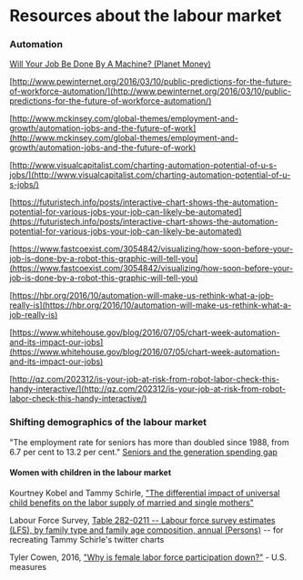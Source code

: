 # Resources about the labour market

### Automation

[Will Your Job Be Done By A Machine? (Planet Money)](http://www.npr.org/sections/money/2015/05/21/408234543/will-your-job-be-done-by-a-machine)

[http://www.pewinternet.org/2016/03/10/public-predictions-for-the-future-of-workforce-automation/](http://www.pewinternet.org/2016/03/10/public-predictions-for-the-future-of-workforce-automation/)

[http://www.mckinsey.com/global-themes/employment-and-growth/automation-jobs-and-the-future-of-work](http://www.mckinsey.com/global-themes/employment-and-growth/automation-jobs-and-the-future-of-work)

[http://www.visualcapitalist.com/charting-automation-potential-of-u-s-jobs/](http://www.visualcapitalist.com/charting-automation-potential-of-u-s-jobs/)

[https://futuristech.info/posts/interactive-chart-shows-the-automation-potential-for-various-jobs-your-job-can-likely-be-automated](https://futuristech.info/posts/interactive-chart-shows-the-automation-potential-for-various-jobs-your-job-can-likely-be-automated)

[https://www.fastcoexist.com/3054842/visualizing/how-soon-before-your-job-is-done-by-a-robot-this-graphic-will-tell-you](https://www.fastcoexist.com/3054842/visualizing/how-soon-before-your-job-is-done-by-a-robot-this-graphic-will-tell-you)

[https://hbr.org/2016/10/automation-will-make-us-rethink-what-a-job-really-is](https://hbr.org/2016/10/automation-will-make-us-rethink-what-a-job-really-is)

[https://www.whitehouse.gov/blog/2016/07/05/chart-week-automation-and-its-impact-our-jobs](https://www.whitehouse.gov/blog/2016/07/05/chart-week-automation-and-its-impact-our-jobs)

[http://qz.com/202312/is-your-job-at-risk-from-robot-labor-check-this-handy-interactive/](http://qz.com/202312/is-your-job-at-risk-from-robot-labor-check-this-handy-interactive/)


### Shifting demographics of the labour market

"The employment rate for seniors has more than doubled since 1988, from 6.7 per cent to 13.2 per cent." [Seniors and the generation spending gap](http://www.macleans.ca/society/life/seniors-and-the-generation-spending-gap/)

#### Women with children in the labour market

Kourtney Kobel and Tammy Schirle, ["The differential impact of universal child benefits on the labor supply of married and single mothers"](http://www.lcerpa.org/public/papers/LCERPA_2015_11.pdf)

Labour Force Survey, [Table 282-0211 -- Labour force survey estimates (LFS), by family type and family age composition, annual (Persons)](http://www5.statcan.gc.ca/cansim/a26?lang=eng&retrLang=eng&id=2820211&pattern=lfs&tabMode=dataTable&srchLan=-1&p1=1&p2=-1) -- for recreating Tammy Schirle's twitter charts

Tyler Cowen, 2016, ["Why is female labor force participation down?"](http://marginalrevolution.com/marginalrevolution/2016/11/female-labor-force-participation.html) - U.S. measures


